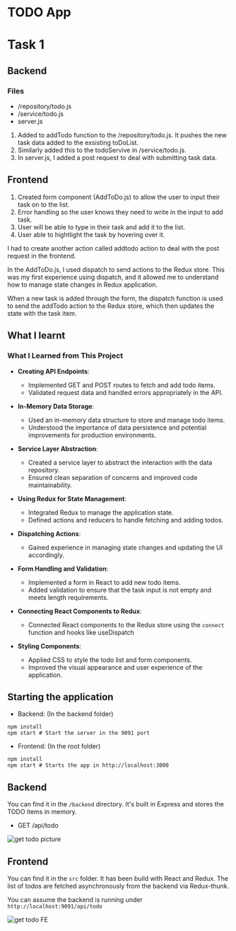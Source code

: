# TODO App

# Task 1

## Backend

### Files
- /repository/todo.js
- /service/todo.js
- server.js

1. Added to addTodo function to the /repository/todo.js. It pushes the new task data added to the exsisting toDoList.
2. Similarly added this to the todoServive in /service/todo.js.
3. In server.js, I added a post request to deal with submitting task data.
  
## Frontend

1. Created form component (AddToDo.js) to allow the user to input their task on to the list.
2. Error handling so the user knows they need to write in the input to add task.
3. User will be able to type in their task and add it to the list.
4. User able to hightlight the task by hovering over it.

I had to create another action called addtodo action to deal with the post request in the frontend.

In the AddToDo.js, I used dispatch to send actions to the Redux store. This was my first experience using dispatch, and it allowed me to understand how to manage state changes in Redux application. 

When a new task is added through the form, the dispatch function is used to send the addTodo action to the Redux store, which then updates the state with the task item. 

## What I learnt

### What I Learned from This Project

- **Creating API Endpoints**:
  - Implemented GET and POST routes to fetch and add todo items.
  - Validated request data and handled errors appropriately in the API.

- **In-Memory Data Storage**:
  - Used an in-memory data structure to store and manage todo items.
  - Understood the importance of data persistence and potential improvements for production environments.

- **Service Layer Abstraction**:
  - Created a service layer to abstract the interaction with the data repository.
  - Ensured clean separation of concerns and improved code maintainability.

- **Using Redux for State Management**:
  - Integrated Redux to manage the application state.
  - Defined actions and reducers to handle fetching and adding todos.

- **Dispatching Actions**:
  - Gained experience in managing state changes and updating the UI accordingly.

- **Form Handling and Validation**:
  - Implemented a form in React to add new todo items.
  - Added validation to ensure that the task input is not empty and meets length requirements.

- **Connecting React Components to Redux**:
  - Connected React components to the Redux store using the `connect` function and hooks like useDispatch

- **Styling Components**:
  - Applied CSS to style the todo list and form components.
  - Improved the visual appearance and user experience of the application.


## Starting the application

- Backend: (In the backend folder)
```shell
npm install
npm start # Start the server in the 9091 port
```

- Frontend: (In the root folder)
```shell
npm install
npm start # Starts the app in http://localhost:3000
```

## Backend

You can find it in the `/backend` directory. It's built in Express and stores the TODO items in memory.

* GET /api/todo

![get todo picture](docs/get_todo_endpoint.png "Get TODO")

## Frontend

You can find it in the `src` folder. It has been build with React and Redux. The list of todos are fetched asynchronously from the backend via Redux-thunk.

You can assume the backend is running under `http://localhost:9091/api/todo`


![get todo FE](docs/get_todo_frontend.png "GET todo frontend")

